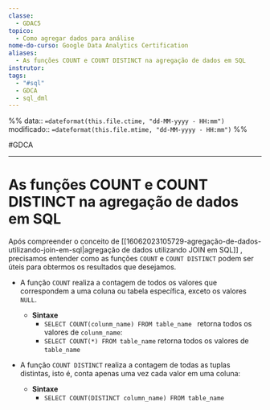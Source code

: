 ```yaml
---
classe:
  - GDAC5
topico:
  - Como agregar dados para análise
nome-do-curso: Google Data Analytics Certification
aliases:
  - As funções COUNT e COUNT DISTINCT na agregação de dados em SQL
instrutor: 
tags:
  - "#sql"
  - GDCA
  - sql_dml
---
```

%%
data:: `=dateformat(this.file.ctime, "dd-MM-yyyy - HH:mm")`
modificado:: `=dateformat(this.file.mtime, "dd-MM-yyyy - HH:mm")`
%%

#GDCA 
____
# As funções COUNT e COUNT DISTINCT na agregação de dados em SQL 

Após compreender o conceito de [[16062023105729-agregação-de-dados-utilizando-join-em-sql|agregação de dados utilizando JOIN em SQL]] , precisamos entender como as funções `COUNT` e `COUNT DISTINCT` podem ser úteis para obtermos os resultados que desejamos.

- A função `COUNT` realiza a contagem de todos os valores que correspondem a uma coluna ou tabela específica, exceto os valores `NULL`.
	- **Sintaxe**
		- `SELECT COUNT(colunm_name) FROM table_name ` retorna todos os valores de `colunm_name`:
		- `SELECT COUNT(*) FROM table_name` retorna todos os valores de `table_name`

- A função `COUNT DISTINCT` realiza a contagem de todas as tuplas distintas, isto é, conta apenas uma vez cada valor em uma coluna:
	- **Sintaxe**
		- `SELECT COUNT(DISTINCT column_name) FROM table_name`